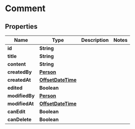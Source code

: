 # Comment

## Properties
Name | Type | Description | Notes
------------ | ------------- | ------------- | -------------
**id** | **String** |  | 
**title** | **String** |  | 
**content** | **String** |  | 
**createdBy** | [**Person**](Person.md) |  | 
**createdAt** | [**OffsetDateTime**](OffsetDateTime.md) |  | 
**edited** | **Boolean** |  | 
**modifiedBy** | [**Person**](Person.md) |  | 
**modifiedAt** | [**OffsetDateTime**](OffsetDateTime.md) |  | 
**canEdit** | **Boolean** |  | 
**canDelete** | **Boolean** |  | 
